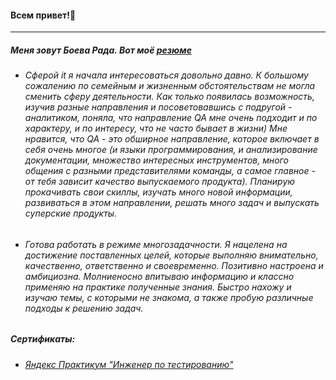 #### Всем привет!👋  
___
##### Меня зовут Боева Рада. Вот моё [резюме](https://drive.google.com/file/d/1eDp4I91ZqqWMgdfVLw54Odgh35XEPjGg/view?usp=drive_link)  
* ###### Сферой it я начала интересоваться довольно давно. К большому сожалению по семейным и жизненным обстоятельствам не могла сменить сферу деятельности. Как только появилась возможность, изучив разные направления и посоветовавшись с подругой - аналитиком, поняла, что направление QA мне очень подходит и по характеру, и по интересу, что не часто бывает в жизни) Мне нравится, что QA - это обширное направление, которое включает в себя очень многое (и языки программирования, и анализирование документации, множество интересных инструментов, много общения с разными представителями команды, а самое главное - от тебя зависит качество выпускаемого продукта). Планирую прокачивать свои скиллы, изучать много новой информации, развиваться в этом направлении, решать много задач и выпускать суперские продукты.  
* ###### Готова работать в режиме многозадачности. Я нацелена на достижение поставленных целей, которые выполняю внимательно, качественно, ответственно и своевременно. Позитивно настроена и амбициозна. Молниеносно впитываю информацию и классно применяю на практике полученные знания. Быстро нахожу и изучаю темы, с которыми не знакома, а также пробую различные подходы к решению задач.  
##### Сертификаты:  
* ###### [Яндекс Практикум "Инженер по тестированию"](https://drive.google.com/file/d/1n5BJz-VsTGhf0GVz0lUX9SNmgUbSC0ig/view?usp=drive_link)